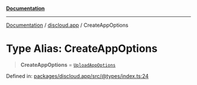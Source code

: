 [**Documentation**](../../README.md)

***

[Documentation](../../packages.md) / [discloud.app](../README.md) / CreateAppOptions

# Type Alias: CreateAppOptions

> **CreateAppOptions** = [`UploadAppOptions`](../interfaces/UploadAppOptions.md)

Defined in: [packages/discloud.app/src/@types/index.ts:24](https://github.com/discloud/discloud.app/blob/5b4e3fe9c701f0b4f5ffa4246f463403d1e47fa1/packages/discloud.app/src/@types/index.ts#L24)
